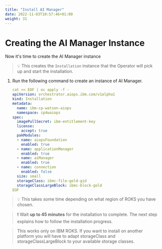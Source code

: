 ```yaml
---
title: "Install AI Manager"
date: 2022-11-03T10:57:46+01:00
weight: 31
---
```


# Creating the AI Manager Instance

Now it's time to create the AI Manager instance

> 💡 This creates the `Installation` instance that the Operator will pick up and start the installation. 


1. Run the following command to create an instance of AI Manager.

   ```yaml
   cat << EOF | oc apply -f -
   apiVersion: orchestrator.aiops.ibm.com/v1alpha1
   kind: Installation
   metadata:
     name: ibm-cp-watson-aiops
     namespace: cp4waiops
   spec:
     imagePullSecret: ibm-entitlement-key
     license:
       accept: true
     pakModules:
     - name: aiopsFoundation
       enabled: true
     - name: applicationManager
       enabled: true
     - name: aiManager
       enabled: true
     - name: connection
       enabled: false
     size: small
     storageClass: ibmc-file-gold-gid
     storageClassLargeBlock: ibmc-block-gold
   EOF  
   ```

> 💡 This takes some time depending on what region of ROKS you have chosen.

> ❗ Wait **up to 45 minutes** for the installation to complete. The next step explains how to follow the installation progress.


> This works only on IBM ROKS. 
> If you want to install on another platform you will have to adapt storageClass and storageClassLargeBlock to your available storage classes.